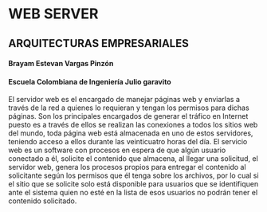 # WEB SERVER
## ARQUITECTURAS EMPRESARIALES
#### Brayam Estevan Vargas Pinzón
#### Escuela Colombiana de Ingeniería Julio garavito

El servidor web es el encargado de manejar páginas web y enviarlas a través de la red a quienes lo requieran y tengan los permisos para dichas páginas. Son los principales encargados de generar el tráfico en Internet puesto es a través de ellos se realizan las conexiones a todos los sitios web del mundo, toda página web está almacenada en uno de estos servidores, teniendo acceso a ellos durante las veinticuatro horas del día. El servicio web es un software con procesos en espera de que algún usuario conectado a él, solicite el contenido que almacena, al llegar una solicitud, el servidor web, genera los procesos propios para entregar el contenido al solicitante según los permisos que él tenga sobre los archivos, por lo cual si el sitio que se solicite solo está disponible para usuarios que se identifiquen ante el sistema quien no esté en la lista de esos usuarios no podrán tener el contenido solicitado.
